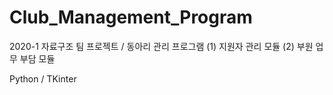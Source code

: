 # Club_Management_Program
2020-1 자료구조 팀 프로젝트 / 동아리 관리 프로그램 (1) 지원자 관리 모듈 (2) 부원 업무 부담 모듈

Python / TKinter
